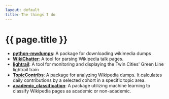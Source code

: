 ```yaml
---
layout: default
title: The things I do
---
```

# {{ page.title }} #
- __[python-mwdumps](https://github.com/kjschiroo/python-mwdumps)__:
  A package for downloading wikimedia dumps
- __[WikiChatter](https://github.com/kjschiroo/WikiChatter)__:
  A tool for parsing Wikipedia talk pages.
- __[lightrail](https://github.com/kjschiroo/lightrail)__:
  A tool for monitoring  and displaying the Twin Cities' Green Line lightrail
  train
- __[TopicContribs](https://github.com/WikiEducationFoundation/TopicContribs)__:
  A package for analyzing Wikipedia dumps. It calculates daily contributions
  by a selected cohort in a specific topic area.
- __[academic_classification](https://github.com/WikiEducationFoundation/academic_classification)__:
  A package utilizing machine learning to classify Wikipedia pages as
  academic or non-academic.
